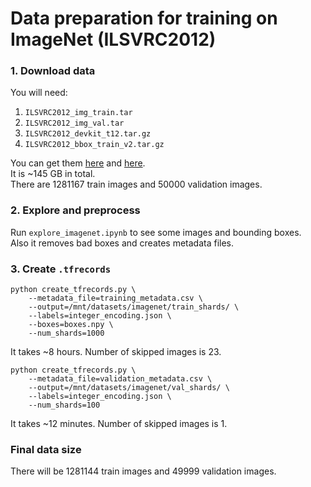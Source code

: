 # Data preparation for training on ImageNet (ILSVRC2012)

### 1. Download data

You will need:
1. `ILSVRC2012_img_train.tar`
2. `ILSVRC2012_img_val.tar`
3. `ILSVRC2012_devkit_t12.tar.gz`
4. `ILSVRC2012_bbox_train_v2.tar.gz`

You can get them [here](http://www.image-net.org/challenges/LSVRC/2012/nonpub-downloads) and [here](http://academictorrents.com/).  
It is ~145 GB in total.  
There are 1281167 train images and 50000 validation images.

### 2. Explore and preprocess
Run `explore_imagenet.ipynb` to see some images and bounding boxes.  
Also it removes bad boxes and creates metadata files.

### 3. Create `.tfrecords`
```
python create_tfrecords.py \
    --metadata_file=training_metadata.csv \
    --output=/mnt/datasets/imagenet/train_shards/ \
    --labels=integer_encoding.json \
    --boxes=boxes.npy \
    --num_shards=1000
```
It takes ~8 hours. Number of skipped images is 23.

```
python create_tfrecords.py \
    --metadata_file=validation_metadata.csv \
    --output=/mnt/datasets/imagenet/val_shards/ \
    --labels=integer_encoding.json \
    --num_shards=100
```
It takes ~12 minutes. Number of skipped images is 1.

### Final data size
There will be 1281144 train images and 49999 validation images.
